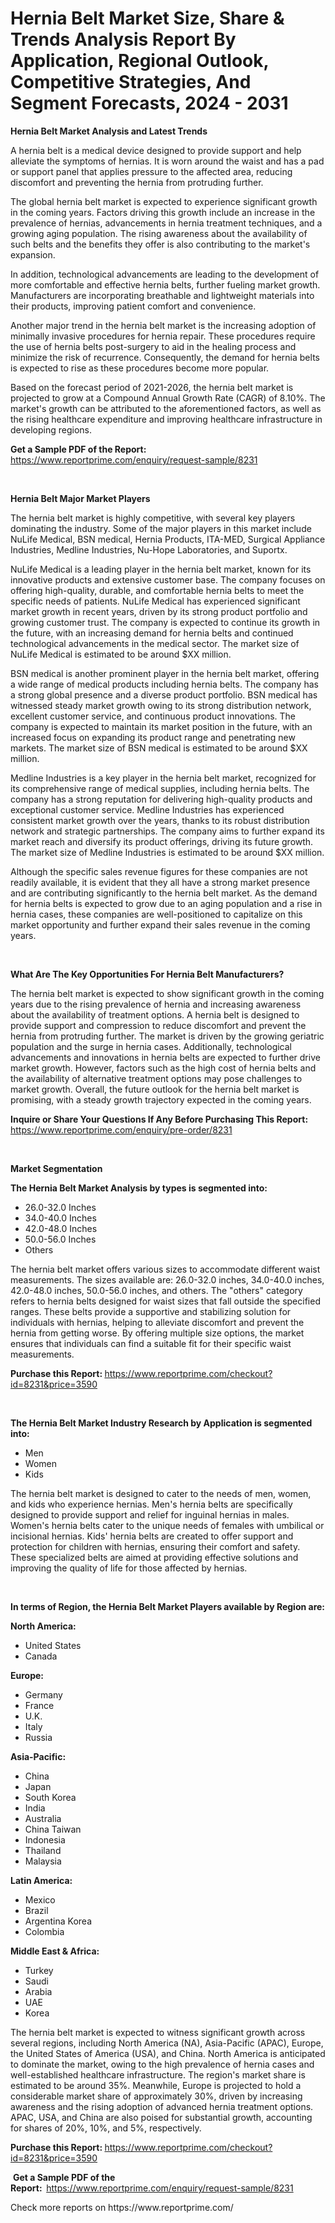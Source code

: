 <p><h1>Hernia Belt Market Size, Share & Trends Analysis Report By Application, Regional Outlook, Competitive Strategies, And Segment Forecasts, 2024 - 2031</h1></p><p><strong>Hernia Belt Market Analysis and Latest Trends</strong></p>
<p><p>A hernia belt is a medical device designed to provide support and help alleviate the symptoms of hernias. It is worn around the waist and has a pad or support panel that applies pressure to the affected area, reducing discomfort and preventing the hernia from protruding further.</p><p>The global hernia belt market is expected to experience significant growth in the coming years. Factors driving this growth include an increase in the prevalence of hernias, advancements in hernia treatment techniques, and a growing aging population. The rising awareness about the availability of such belts and the benefits they offer is also contributing to the market's expansion.</p><p>In addition, technological advancements are leading to the development of more comfortable and effective hernia belts, further fueling market growth. Manufacturers are incorporating breathable and lightweight materials into their products, improving patient comfort and convenience.</p><p>Another major trend in the hernia belt market is the increasing adoption of minimally invasive procedures for hernia repair. These procedures require the use of hernia belts post-surgery to aid in the healing process and minimize the risk of recurrence. Consequently, the demand for hernia belts is expected to rise as these procedures become more popular.</p><p>Based on the forecast period of 2021-2026, the hernia belt market is projected to grow at a Compound Annual Growth Rate (CAGR) of 8.10%. The market's growth can be attributed to the aforementioned factors, as well as the rising healthcare expenditure and improving healthcare infrastructure in developing regions.</p></p>
<p><strong>Get a Sample PDF of the Report:&nbsp;</strong> <a href="https://www.reportprime.com/enquiry/request-sample/8231">https://www.reportprime.com/enquiry/request-sample/8231</a></p>
<p>&nbsp;</p>
<p><strong>Hernia Belt Major Market Players</strong></p>
<p><p>The hernia belt market is highly competitive, with several key players dominating the industry. Some of the major players in this market include NuLife Medical, BSN medical, Hernia Products, ITA-MED, Surgical Appliance Industries, Medline Industries, Nu-Hope Laboratories, and Suportx.</p><p>NuLife Medical is a leading player in the hernia belt market, known for its innovative products and extensive customer base. The company focuses on offering high-quality, durable, and comfortable hernia belts to meet the specific needs of patients. NuLife Medical has experienced significant market growth in recent years, driven by its strong product portfolio and growing customer trust. The company is expected to continue its growth in the future, with an increasing demand for hernia belts and continued technological advancements in the medical sector. The market size of NuLife Medical is estimated to be around $XX million.</p><p>BSN medical is another prominent player in the hernia belt market, offering a wide range of medical products including hernia belts. The company has a strong global presence and a diverse product portfolio. BSN medical has witnessed steady market growth owing to its strong distribution network, excellent customer service, and continuous product innovations. The company is expected to maintain its market position in the future, with an increased focus on expanding its product range and penetrating new markets. The market size of BSN medical is estimated to be around $XX million.</p><p>Medline Industries is a key player in the hernia belt market, recognized for its comprehensive range of medical supplies, including hernia belts. The company has a strong reputation for delivering high-quality products and exceptional customer service. Medline Industries has experienced consistent market growth over the years, thanks to its robust distribution network and strategic partnerships. The company aims to further expand its market reach and diversify its product offerings, driving its future growth. The market size of Medline Industries is estimated to be around $XX million.</p><p>Although the specific sales revenue figures for these companies are not readily available, it is evident that they all have a strong market presence and are contributing significantly to the hernia belt market. As the demand for hernia belts is expected to grow due to an aging population and a rise in hernia cases, these companies are well-positioned to capitalize on this market opportunity and further expand their sales revenue in the coming years.</p></p>
<p>&nbsp;</p>
<p><strong>What Are The Key Opportunities For Hernia Belt Manufacturers?</strong></p>
<p><p>The hernia belt market is expected to show significant growth in the coming years due to the rising prevalence of hernia and increasing awareness about the availability of treatment options. A hernia belt is designed to provide support and compression to reduce discomfort and prevent the hernia from protruding further. The market is driven by the growing geriatric population and the surge in hernia cases. Additionally, technological advancements and innovations in hernia belts are expected to further drive market growth. However, factors such as the high cost of hernia belts and the availability of alternative treatment options may pose challenges to market growth. Overall, the future outlook for the hernia belt market is promising, with a steady growth trajectory expected in the coming years.</p></p>
<p><strong>Inquire or Share Your Questions If Any Before Purchasing This Report:</strong> <a href="https://www.reportprime.com/enquiry/pre-order/8231">https://www.reportprime.com/enquiry/pre-order/8231</a></p>
<p>&nbsp;</p>
<p><strong>Market Segmentation</strong></p>
<p><strong>The Hernia Belt Market Analysis by types is segmented into:</strong></p>
<p><ul><li>26.0-32.0 Inches</li><li>34.0-40.0 Inches</li><li>42.0-48.0 Inches</li><li>50.0-56.0 Inches</li><li>Others</li></ul></p>
<p><p>The hernia belt market offers various sizes to accommodate different waist measurements. The sizes available are: 26.0-32.0 inches, 34.0-40.0 inches, 42.0-48.0 inches, 50.0-56.0 inches, and others. The "others" category refers to hernia belts designed for waist sizes that fall outside the specified ranges. These belts provide a supportive and stabilizing solution for individuals with hernias, helping to alleviate discomfort and prevent the hernia from getting worse. By offering multiple size options, the market ensures that individuals can find a suitable fit for their specific waist measurements.</p></p>
<p><strong>Purchase this Report:&nbsp;</strong><a href="https://www.reportprime.com/checkout?id=8231&price=3590">https://www.reportprime.com/checkout?id=8231&price=3590</a></p>
<p>&nbsp;</p>
<p><strong>The Hernia Belt Market Industry Research by Application is segmented into:</strong></p>
<p><ul><li>Men</li><li>Women</li><li>Kids</li></ul></p>
<p><p>The hernia belt market is designed to cater to the needs of men, women, and kids who experience hernias. Men's hernia belts are specifically designed to provide support and relief for inguinal hernias in males. Women's hernia belts cater to the unique needs of females with umbilical or incisional hernias. Kids' hernia belts are created to offer support and protection for children with hernias, ensuring their comfort and safety. These specialized belts are aimed at providing effective solutions and improving the quality of life for those affected by hernias.</p></p>
<p>&nbsp;</p>
<p><strong>In terms of Region, the Hernia Belt Market Players available by Region are:</strong></p>
<p>
    <p> <strong> North America: </strong>
        <ul>
            <li>United States</li>
            <li>Canada</li>
        </ul>
        </p> 
    <p> <strong> Europe: </strong>
        <ul>
            <li>Germany</li>
            <li>France</li>
            <li>U.K.</li>
            <li>Italy</li>
            <li>Russia</li>
        </ul>
        </p> 
    <p> <strong> Asia-Pacific: </strong>
        <ul>
            <li>China</li>
            <li>Japan</li>
            <li>South Korea</li>
            <li>India</li>
            <li>Australia</li>
            <li>China Taiwan</li>
            <li>Indonesia</li>
            <li>Thailand</li>
            <li>Malaysia</li>
        </ul>
        </p> 
    <p> <strong> Latin America: </strong>
        <ul>
            <li>Mexico</li>
            <li>Brazil</li>
            <li>Argentina Korea</li>
            <li>Colombia</li>
        </ul>
        </p> 
    <p> <strong> Middle East & Africa: </strong>
        <ul>
            <li>Turkey</li>
            <li>Saudi</li>
            <li>Arabia</li>
            <li>UAE</li>
            <li>Korea</li>
        </ul>
    </p>
    </p>
<p><p>The hernia belt market is expected to witness significant growth across several regions, including North America (NA), Asia-Pacific (APAC), Europe, the United States of America (USA), and China. North America is anticipated to dominate the market, owing to the high prevalence of hernia cases and well-established healthcare infrastructure. The region's market share is estimated to be around 35%. Meanwhile, Europe is projected to hold a considerable market share of approximately 30%, driven by increasing awareness and the rising adoption of advanced hernia treatment options. APAC, USA, and China are also poised for substantial growth, accounting for shares of 20%, 10%, and 5%, respectively.</p></p>
<p><strong>Purchase this Report: </strong><a href="https://www.reportprime.com/checkout?id=8231&price=3590">https://www.reportprime.com/checkout?id=8231&price=3590</a></p>
<p>&nbsp;<strong>Get a Sample PDF of the Report:&nbsp;&nbsp;</strong><a href="https://www.reportprime.com/enquiry/request-sample/8231">https://www.reportprime.com/enquiry/request-sample/8231</a></p>
<p><strong></strong></p>
<p>Check more reports on https://www.reportprime.com/</p>